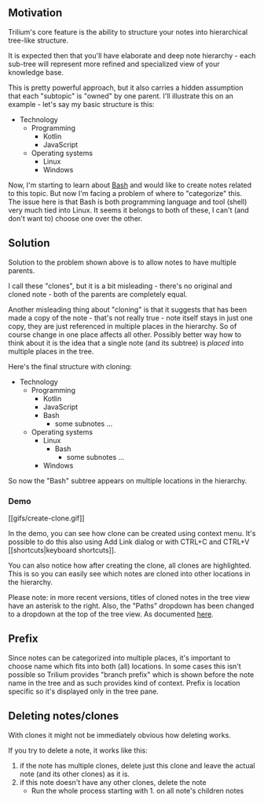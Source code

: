 ## Motivation
Trilium's core feature is the ability to structure your notes into hierarchical tree-like structure.

It is expected then that you'll have elaborate and deep note hierarchy - each sub-tree will represent more refined and specialized view of your knowledge base.

This is pretty powerful approach, but it also carries a hidden assumption that each "subtopic" is "owned" by one parent. I'll illustrate this on an example - let's say my basic structure is this:

* Technology
  * Programming
    * Kotlin
    * JavaScript
  * Operating systems
    * Linux
    * Windows
    
Now, I'm starting to learn about [Bash](https://en.wikipedia.org/wiki/Bash_(Unix_shell)) and would like to create notes related to this topic. 
But now I'm facing a problem of where to "categorize" this.
The issue here is that Bash is both programming language and tool (shell) very much tied into Linux. It seems it belongs to both of these, I can't (and don't want to) choose one over the other.

## Solution
Solution to the problem shown above is to allow notes to have multiple parents. 

I call these "clones", but it is a bit misleading - there's no original and cloned note - both of the parents are completely equal. 

Another misleading thing about "cloning" is that it suggests that has been made a copy of the note - that's not really true - note itself stays in just one copy, they are just referenced in multiple places in the hierarchy. So of course change in one place affects all other. Possibly better way how to think about it is the idea that a single note (and its subtree) is *placed* into multiple places in the tree.

Here's the final structure with cloning:

* Technology
  * Programming
    * Kotlin
    * JavaScript
    * Bash
      * some subnotes ...
  * Operating systems
    * Linux
      * Bash
        * some subnotes ...
    * Windows
    
So now the "Bash" subtree appears on multiple locations in the hierarchy.

### Demo
[[gifs/create-clone.gif]]

In the demo, you can see how clone can be created using context menu. It's possible to do this also using Add Link dialog or with CTRL+C and CTRL+V [[shortcuts|keyboard shortcuts]].

You can also notice how after creating the clone, all clones are highlighted. This is so you can easily see which notes are cloned into other locations in the hierarchy.

Please note: in more recent versions, titles of cloned notes in the tree view have an asterisk to the right. Also, the "Paths" dropdown has been changed to a dropdown at the top of the tree view. As documented [here](https://github.com/zadam/trilium/issues/1139#issuecomment-651582746).

## Prefix

Since notes can be categorized into multiple places, it's important to choose name which fits into both (all) locations. 
In some cases this isn't possible so Trilium provides "branch prefix" which is shown before the note name in the tree and as such provides kind of context. 
Prefix is location specific so it's displayed only in the tree pane.

## Deleting notes/clones

With clones it might not be immediately obvious how deleting works.

If you try to delete a note, it works like this:

1. if the note has multiple clones, delete just this clone and leave the actual note (and its other clones) as it is.
2. if this note doesn't have any other clones, delete the note
   * Run the whole process starting with 1. on all note's children notes 
